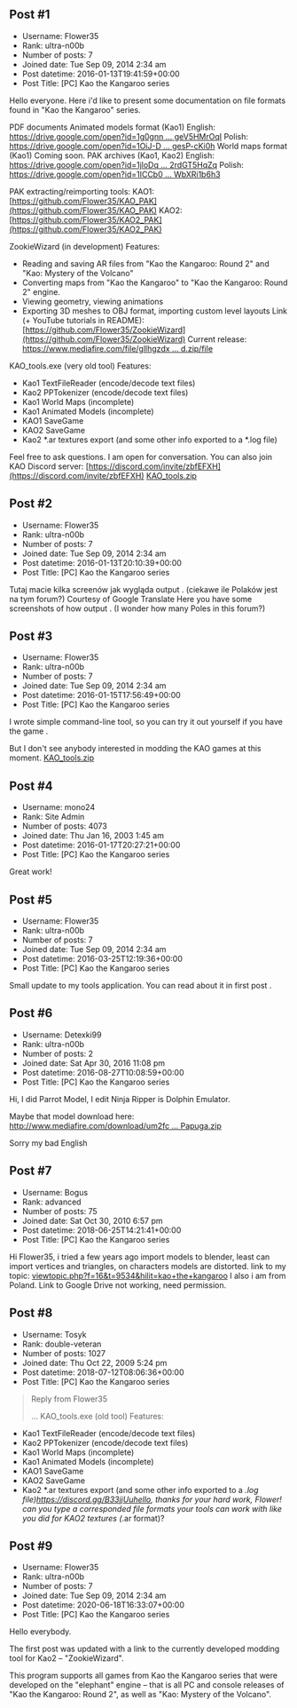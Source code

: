 ## Post #1
- Username: Flower35
- Rank: ultra-n00b
- Number of posts: 7
- Joined date: Tue Sep 09, 2014 2:34 am
- Post datetime: 2016-01-13T19:41:59+00:00
- Post Title: [PC] Kao the Kangaroo series

Hello everyone. Here i'd like to present some documentation on file formats found in "Kao the Kangaroo" series. 

PDF documents 
Animated models format (Kao1)
English: [https://drive.google.com/open?id=1g0gnn ... geV5HMrOqI](https://drive.google.com/open?id=1g0gnnVEoytfd3wPh1dZGZ6geV5HMrOqI)
Polish: [https://drive.google.com/open?id=1OiJ-D ... gesP-cKi0h](https://drive.google.com/open?id=1OiJ-D7otw3tdwVDogpH9iPgesP-cKi0h)
World maps format (Kao1)
Coming soon.
PAK archives (Kao1, Kao2)
English: [https://drive.google.com/open?id=1jloDq ... 2rdGT5HqZq](https://drive.google.com/open?id=1jloDqtUak-9OhOQ6Ayflxj2rdGT5HqZq)
Polish: [https://drive.google.com/open?id=1ICCb0 ... WbXRi1b6h3](https://drive.google.com/open?id=1ICCb0Cn2e5VBt5In0L15_iWbXRi1b6h3)

PAK extracting/reimporting tools:
KAO1: [https://github.com/Flower35/KAO_PAK](https://github.com/Flower35/KAO_PAK)
KAO2: [https://github.com/Flower35/KAO2_PAK](https://github.com/Flower35/KAO2_PAK)

ZookieWizard (in development) 
Features:
 - Reading and saving AR files from "Kao the Kangaroo: Round 2" and "Kao: Mystery of the Volcano" 
 - Converting maps from "Kao the Kangaroo" to "Kao the Kangaroo: Round 2" engine.
 - Viewing geometry, viewing animations
 - Exporting 3D meshes to OBJ format, importing custom level layouts
Link (+ YouTube tutorials in README): [https://github.com/Flower35/ZookieWizard](https://github.com/Flower35/ZookieWizard)
Current release: [https://www.mediafire.com/file/gllhgzdx ... d.zip/file](https://www.mediafire.com/file/gllhgzdxteakawg/ZookieWizard.zip/file)

KAO_tools.exe (very old tool) 
Features:
 - Kao1 TextFileReader (encode/decode text files)
 - Kao2 PPTokenizer (encode/decode text files)
 - Kao1 World Maps (incomplete)
 - Kao1 Animated Models (incomplete)
 - KAO1 SaveGame
 - KAO2 SaveGame
 - Kao2 *.ar textures export (and some other info exported to a *.log file)

Feel free to ask questions. I am open for conversation. 
You can also join KAO Discord server: [https://discord.com/invite/zbfEFXH](https://discord.com/invite/zbfEFXH)
[KAO_tools.zip](https://xentaxbackup.github.io/file/10631_KAO_tools.zip)
## Post #2
- Username: Flower35
- Rank: ultra-n00b
- Number of posts: 7
- Joined date: Tue Sep 09, 2014 2:34 am
- Post datetime: 2016-01-13T20:10:39+00:00
- Post Title: [PC] Kao the Kangaroo series

Tutaj macie kilka screenów jak wygląda output . (ciekawe ile Polaków jest na tym forum?) 
Courtesy of Google Translate
Here you have some screenshots of how output . (I wonder how many Poles in this forum?)
## Post #3
- Username: Flower35
- Rank: ultra-n00b
- Number of posts: 7
- Joined date: Tue Sep 09, 2014 2:34 am
- Post datetime: 2016-01-15T17:56:49+00:00
- Post Title: [PC] Kao the Kangaroo series

I wrote simple command-line tool, so you can try it out yourself if you have the game . 

But I don't see anybody interested in modding the KAO games at this moment.
[KAO_tools.zip](https://xentaxbackup.github.io/file/10312_KAO_tools.zip)
## Post #4
- Username: mono24
- Rank: Site Admin
- Number of posts: 4073
- Joined date: Thu Jan 16, 2003 1:45 am
- Post datetime: 2016-01-17T20:27:21+00:00
- Post Title: [PC] Kao the Kangaroo series

Great work!
## Post #5
- Username: Flower35
- Rank: ultra-n00b
- Number of posts: 7
- Joined date: Tue Sep 09, 2014 2:34 am
- Post datetime: 2016-03-25T12:19:36+00:00
- Post Title: [PC] Kao the Kangaroo series

Small update to my tools application.
You can read about it in first post .
## Post #6
- Username: Detexki99
- Rank: ultra-n00b
- Number of posts: 2
- Joined date: Sat Apr 30, 2016 11:08 pm
- Post datetime: 2016-08-27T10:08:59+00:00
- Post Title: [PC] Kao the Kangaroo series

Hi, I did Parrot Model, I edit Ninja Ripper is Dolphin Emulator.


Maybe that model download here:
[http://www.mediafire.com/download/um2fc ... Papuga.zip](http://www.mediafire.com/download/um2fcwxbf9fcyrh/Papuga.zip)

Sorry my bad English
## Post #7
- Username: Bogus
- Rank: advanced
- Number of posts: 75
- Joined date: Sat Oct 30, 2010 6:57 pm
- Post datetime: 2018-06-25T14:21:41+00:00
- Post Title: [PC] Kao the Kangaroo series

Hi Flower35, i tried a few years ago import models to blender, least can import vertices and triangles, on characters models are distorted.
link to my topic:
[viewtopic.php?f=16&t=9534&hilit=kao+the+kangaroo](http://forum.xentax.com/viewtopic.php?f=16&t=9534&hilit=kao+the+kangaroo)
I also i am from Poland.
Link to Google Drive not working, need permission.
## Post #8
- Username: Tosyk
- Rank: double-veteran
- Number of posts: 1027
- Joined date: Thu Oct 22, 2009 5:24 pm
- Post datetime: 2018-07-12T08:06:36+00:00
- Post Title: [PC] Kao the Kangaroo series

> Reply from Flower35
>
> ...
KAO_tools.exe (old tool) 
Features:
 - Kao1 TextFileReader (encode/decode text files)
 - Kao2 PPTokenizer (encode/decode text files)
 - Kao1 World Maps (incomplete)
 - Kao1 Animated Models (incomplete)
 - KAO1 SaveGame
 - KAO2 SaveGame
 - Kao2 *.ar textures export (and some other info exported to a *.log file)https://discord.gg/B33jjUuhello,
thanks for your hard work, Flower!  
can you type a corresponded file formats your tools can work with like you did for KAO2 textures (*.ar format)?
## Post #9
- Username: Flower35
- Rank: ultra-n00b
- Number of posts: 7
- Joined date: Tue Sep 09, 2014 2:34 am
- Post datetime: 2020-06-18T16:33:07+00:00
- Post Title: [PC] Kao the Kangaroo series

Hello everybody. 

The first post was updated with a link to the currently developed modding tool for Kao2 – "ZookieWizard".

This program supports all games from Kao the Kangaroo series that were developed on the "elephant" engine – that is all PC and console releases of "Kao the Kangaroo: Round 2", as well as "Kao: Mystery of the Volcano".
